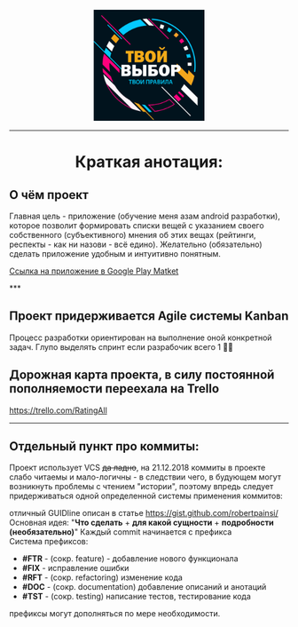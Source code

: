 <p align="center"><img src=".gitimage/logo_frame_text.png" height="200" width="200"></p>

---

<h1 align=center>Краткая анотация:</h1>

<h2>О чём проект</h2>

<p>Главная цель - приложение (обучение меня азам android разработки), которое позволит 
формировать списки вещей с указанием своего собственного (субъективного) мнения об этих вещах 
(рейтинги, респекты - как ни назови - всё едино). Желательно (обязательно) сделать приложение 
удобным и интуитивно понятным. </p>
<p><a href='https://play.google.com/store/apps/details?id=com.dogvscat.retingall'>Ссылка на приложение в Google Play Matket</a></p>
***
<h2>Проект придерживается Agile системы Kanban</h2>
<p>Процесс разработки ориентирован на выполнение оной конкретной задач. Глупо выделять спринт если разрабочик всего 1 🤷‍♂️</p>
<h2>Дорожная карта проекта, в силу постоянной пополняемости переехала на Trello</h2>
<p><a href="https://trello.com/b/Kwll6VHA">https://trello.com/RatingAll</a></p>

***

<h2>  Отдельный пункт про коммиты:  </h2>

<p>Проект использует VCS <s>да ладно</s>, на 21.12.2018 коммиты в проекте слабо читаемы и мало-логичны
- в следствии чего, в будующем могут возникнуть проблемы с чтением "истории", поэтому впредь
следует придерживаться одной определенной системы применения коммитов:</p>
отличный GUIDline описан в статье <a href="https://gist.github.com/robertpainsi/b632364184e70900af4ab688decf6f53">https://gist.github.com/robertpainsi/</a>
Основная идея: "<b>Что сделать</b> + <b>для какой сущности</b> + <b>подробности (необязательно)</b>"
Каждый commit начинается с префикса
<div>Система префиксов:
<ul>
<li><b>#FTR</b> - (сокр. feature) - добавление нового функционала</li>
<li><b>#FIX</b> - исправление ошибки</li>
<li><b>#RFT</b> - (сокр. refactoring) изменение кода</li>
<li><b>#DOC</b> - (сокр. documentation) добавление описаний и анотаций</li>
<li><b>#TST</b> - (сокр. testing) написание тестов, тестирование кода</li>
</ul>

префиксы могут дополняться по мере необходимости.
</div>
